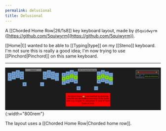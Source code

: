 ```yaml
---
permalink: delusional
title: Delusional
---
```


A [[Chorded Home Row|26/1s8]] key keyboard layout, made by `@5quidwyrm` ([https://github.com/5quiwyrm](https://github.com/5quiwyrm)).

[[Home|I]] wanted to be able to [[Typing|type]] on my [[Steno]] keyboard. I'm not sure this is really a good idea; I'm now trying to use [[Pinchord|Pinchord]] on this same keyboard.

---

![Delusional Layout Image](../assets/images/delusional-layout-image.png){:width="800rem"}

The layout uses a [[Chorded Home Row|Chorded home row]].
